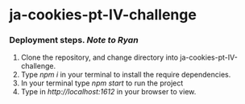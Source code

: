 # ja-cookies-pt-IV-challenge

### Deployment steps. *Note to Ryan*

1. Clone the repository, and change directory into ja-cookies-pt-IV-challenge.
2. Type *npm i* in your terminal to install the require dependencies.
3. In your terminal type *npm start* to run the project
4. Type in *http://localhost:1612* in your browser to view.

